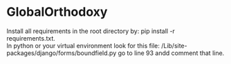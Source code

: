 # GlobalOrthodoxy
Install all requirements in the root directory by: pip install -r requirements.txt.  
In python or your virtual environment look for this file: /Lib/site-packages/django/forms/boundfield.py go to line 93 andd comment that line.